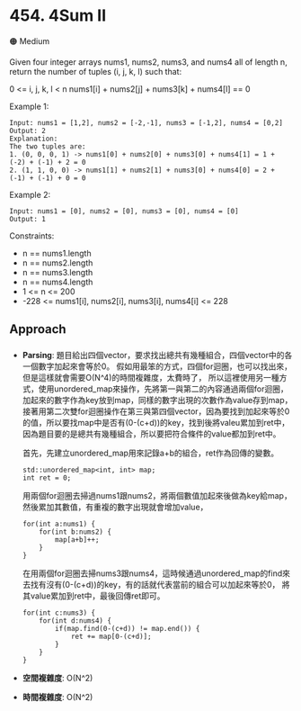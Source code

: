 # 454. 4Sum II

🟠 Medium

Given four integer arrays nums1, nums2, nums3, and nums4 all of length n, return the number of tuples (i, j, k, l) such that:

0 <= i, j, k, l < n
nums1[i] + nums2[j] + nums3[k] + nums4[l] == 0

Example 1:
```
Input: nums1 = [1,2], nums2 = [-2,-1], nums3 = [-1,2], nums4 = [0,2]
Output: 2
Explanation:
The two tuples are:
1. (0, 0, 0, 1) -> nums1[0] + nums2[0] + nums3[0] + nums4[1] = 1 + (-2) + (-1) + 2 = 0
2. (1, 1, 0, 0) -> nums1[1] + nums2[1] + nums3[0] + nums4[0] = 2 + (-1) + (-1) + 0 = 0
```

Example 2:
```
Input: nums1 = [0], nums2 = [0], nums3 = [0], nums4 = [0]
Output: 1
```

Constraints:
- n == nums1.length
- n == nums2.length
- n == nums3.length
- n == nums4.length
- 1 <= n <= 200
- -228 <= nums1[i], nums2[i], nums3[i], nums4[i] <= 228

## Approach
### 
- **Parsing**: 
    題目給出四個vector，要求找出總共有幾種組合，四個vector中的各一個數字加起來會等於0。
    假如用最笨的方式，四個for迴圈，也可以找出來，但是這樣就會需要O(N^4)的時間複雜度，太費時了，
    所以這裡使用另一種方式，使用unordered_map來操作，先將第一與第二的內容通過兩個for迴圈，加起來的數字作為key放到map，同樣的數字出現的次數作為value存到map，
    接著用第二次雙for迴圈操作在第三與第四個vector，因為要找到加起來等於0的值，所以要找map中是否有(0-(c+d))的key，找到後將valeu累加到ret中，
    因為題目要的是總共有幾種組合，所以要把符合條件的value都加到ret中。
    
    首先，先建立unordered_map用來記錄a+b的組合，ret作為回傳的變數。
    ```
    std::unordered_map<int, int> map;
    int ret = 0;
    ```
    用兩個for迴圈去掃過nums1跟nums2，將兩個數值加起來後做為key給map，然後累加其數值，有重複的數字出現就會增加value，
    ```
    for(int a:nums1) {
        for(int b:nums2) {
            map[a+b]++;
        }
    }
    ```
    在用兩個for迴圈去掃nums3跟nums4，這時候通過unordered_map的find來去找有沒有(0-(c+d))的key，有的話就代表當前的組合可以加起來等於0，
    將其value累加到ret中，最後回傳ret即可。
    ```
    for(int c:nums3) {
        for(int d:nums4) {
            if(map.find(0-(c+d)) != map.end()) {
                ret += map[0-(c+d)];
            }
        }
    }
    ```

- **空間複雜度**: O(N^2)
- **時間複雜度**: O(N^2)